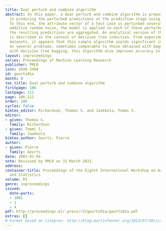 ```yaml
---
title: Dual perturb and combine algorithm
abstract: In this paper, a dual perturb and combine algorithm is proposed which consists
  in producing the perturbed predictions at the prediction stage using only one model.
  To this end, the attribute vector of a test case is perturbed several times by an
  additive random noise, the model is applied to each of these perturbed vectors and
  the resulting predictions are aggregated. An analytical version of this algorithm
  is described in the context of decision tree induction. From experiments on several
  datasets, it appears that this simple algorithm yields significant improvements
  on several problems, sometimes comparable to those obtained with bagging. When combined
  with decision tree bagging, this algorithm also improves accuracy in many problems.
layout: inproceedings
series: Proceedings of Machine Learning Research
publisher: PMLR
issn: 2640-3498
id: geurts01a
month: 0
tex_title: Dual perturb and combine algorithm
firstpage: 106
lastpage: 111
page: 106-111
order: 106
cycles: false
bibtex_editor: Richardson, Thomas S. and Jaakkola, Tommi S.
editor:
- given: Thomas S.
  family: Richardson
- given: Tommi S.
  family: Jaakkola
bibtex_author: Geurts, Pierre
author:
- given: Pierre
  family: Geurts
date: 2001-01-04
note: Reissued by PMLR on 31 March 2021.
address:
container-title: Proceedings of the Eighth International Workshop on Artificial Intelligence
  and Statistics
volume: R3
genre: inproceedings
issued:
  date-parts:
  - 2001
  - 1
  - 4
pdf: http://proceedings.mlr.press/r3/geurts01a/geurts01a.pdf
extras: []
# Format based on citeproc: http://blog.martinfenner.org/2013/07/30/citeproc-yaml-for-bibliographies/
---
```

